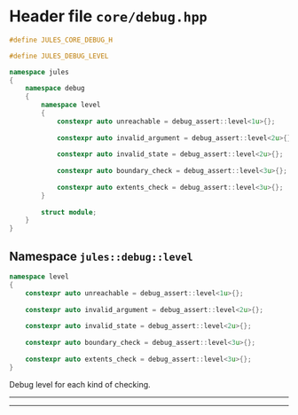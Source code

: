 ---
---

# Header file `core/debug.hpp`<a id="core/debug.hpp"></a>

``` cpp
#define JULES_CORE_DEBUG_H

#define JULES_DEBUG_LEVEL

namespace jules
{
    namespace debug
    {
        namespace level
        {
            constexpr auto unreachable = debug_assert::level<1u>{};
            
            constexpr auto invalid_argument = debug_assert::level<2u>{};
            
            constexpr auto invalid_state = debug_assert::level<2u>{};
            
            constexpr auto boundary_check = debug_assert::level<3u>{};
            
            constexpr auto extents_check = debug_assert::level<3u>{};
        }
        
        struct module;
    }
}
```

## Namespace `jules::debug::level`<a id="jules::debug::level"></a>

``` cpp
namespace level
{
    constexpr auto unreachable = debug_assert::level<1u>{};
    
    constexpr auto invalid_argument = debug_assert::level<2u>{};
    
    constexpr auto invalid_state = debug_assert::level<2u>{};
    
    constexpr auto boundary_check = debug_assert::level<3u>{};
    
    constexpr auto extents_check = debug_assert::level<3u>{};
}
```

Debug level for each kind of checking.

-----

-----
